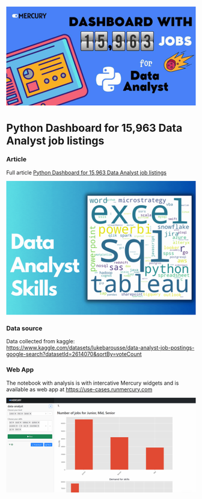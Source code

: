 ![](https://raw.githubusercontent.com/mljar/mercury-examples/main/use-cases/data-analyst-job/media/banner.jpg)

# Python Dashboard for 15,963 Data Analyst job listings

### Article

Full article [Python Dashboard for 15,963 Data Analyst job listings](https://mljar.com/blog/python-dashboard-data-analyst/)

![](https://raw.githubusercontent.com/mljar/mercury-examples/main/use-cases/data-analyst-job/media/data-analyst-skills.gif)

### Data source

Data collected from kaggle:
https://www.kaggle.com/datasets/lukebarousse/data-analyst-job-postings-google-search?datasetId=2614070&sortBy=voteCount


### Web App

The notebook with analysis is with intercative Mercury widgets and is available as web app at https://use-cases.runmercury.com

![](https://raw.githubusercontent.com/mljar/mercury-examples/main/use-cases/data-analyst-job/media/mercury-web-app.gif)



